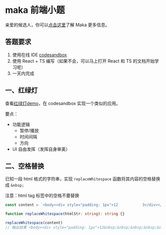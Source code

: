 # maka 前端小题

亲爱的候选人，你可以[点击这里](./intro.md)了解 Maka 更多信息。

## 答题要求

1. 使用在线 IDE [codesandbox](https://codesandbox.io/)
2. 使用 React + TS 编写（如果不会，可以马上打开 React 和 TS 的文档开始学习呢）
3. 一天内完成

## 一、红绿灯

查看[红绿灯demo](https://makapicture.oss-cn-beijing.aliyuncs.com/cdn/mk-widgets/fe-testing-res/traffic-light.html)，在 codesandbox 实现一个类似的应用。

要点：

- 功能逻辑
  - 暂停/播放
  - 时间间隔
  - 方向
- UI 自由发挥（发挥自身审美）

## 二、空格替换

已知一段 html 格式的字符串，实现 `replaceWhitespace` 函数将其内容的空格替换成 `&nbsp;`

注意：html tag 标签中的空格不要替换

```ts
const content = `<body><div style="padding: 1px">12           3</div></body>`

function replaceWhitespace(htmlStr: string): string {}

replaceWhitespace(content)
// 输出结果 <body><div style="padding: 1px">12&nbsp;&nbsp;&nbsp;&nbsp;&nbsp;&nbsp;&nbsp;&nbsp;&nbsp;&nbsp;&nbsp;3</div></body>
```
